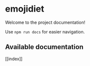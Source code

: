 # emojidiet

Welcome to the project documentation!

Use `npm run docs` for easier navigation.

## Available documentation

[[index]]
